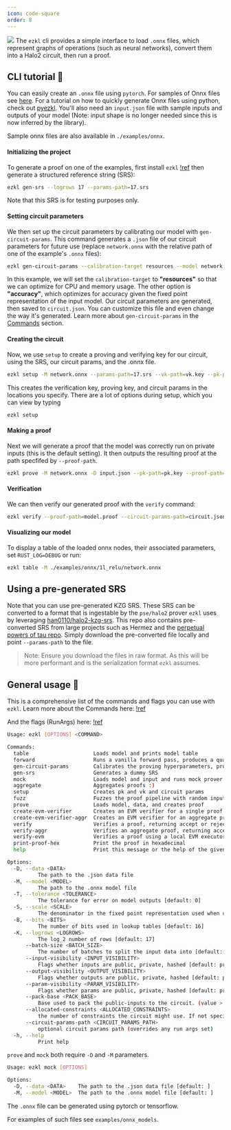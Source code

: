 ```yaml
---
icon: code-square
order: 8
---
```

![](../assets/cli.png) 
The `ezkl` cli provides a simple interface to load `.onnx` files, which represent graphs of operations (such as neural networks), convert them into a Halo2 circuit, then run a proof.

## CLI tutorial 👾

You can easily create an `.onnx` file using `pytorch`. For samples of Onnx files see [here](https://github.com/onnx/models). For a tutorial on how to quickly generate Onnx files using python, check out [pyezkl](https://github.com/zkonduit/pyezkl). You'll also need an `input.json` file with sample inputs and outputs of your model (Note: input shape is no longer needed since this is now inferred by the library).

Sample onnx files are also available in `./examples/onnx`.
#### Initializing the project
To generate a proof on one of the examples, first install `ezkl` 
[!ref](/getting_started)
then generate a structured reference string (SRS):
```bash
ezkl gen-srs --logrows 17 --params-path=17.srs
```
Note that this SRS is for testing purposes only. 

#### Setting circuit parameters
We then set up the circuit parameters by calibrating our model with `gen-circuit-params`. This command generates a `.json` file of our circuit parameters for future use (replace `network.onnx` with the relative path of one of the example's `.onnx` files):
```bash
ezkl gen-circuit-params --calibration-target resources --model network.onnx --circuit-params-path circuit.json
```
In this example, we will set the `calibration-target` to **"resources"** so that we can optimize for CPU and memory usage. The other option is **"accuracy"**, which optimizes for accuracy given the fixed point representation of the input model. Our circuit parameters are generated, then saved to `circuit.json`. You can customize this file and even change the way it's generated. Learn more about `gen-circuit-params` in the [Commands](https://docs.ezkl.xyz/about_ezkl/commands/) section. 

#### Creating the circuit
Now, we use `setup` to create a proving and verifying key for our circuit, using the SRS, our circuit params, and the .onnx file. 

```bash
ezkl setup -M network.onnx --params-path=17.srs --vk-path=vk.key --pk-path=pk.key --circuit-params-path=circuit.json
```
This creates the verification key, proving key, and circuit params in the locations you specify. There are a lot of options during setup, which you can view by typing
```bash
ezkl setup 
```

#### Making a proof
Next we will generate a proof that the model was correctly run on private inputs (this is the default setting). It then outputs the resulting proof at the path specfifed by `--proof-path`.

```bash
ezkl prove -M network.onnx -D input.json --pk-path=pk.key --proof-path=model.proof --params-path=17.srs --circuit-params-path=circuit.json
```

#### Verification
We can then verify our generated proof with the `verify` command:
```bash
ezkl verify --proof-path=model.proof --circuit-params-path=circuit.json --vk-path=vk.key --params-path=17.srs
```

#### Visualizing our model
To display a table of the loaded onnx nodes, their associated parameters, set `RUST_LOG=DEBUG` or run:

```bash
ezkl table -M ./examples/onnx/1l_relu/network.onnx
```

## Using a pre-generated SRS

Note that you can use pre-generated KZG SRS. These SRS can be converted to a format that is ingestable by the `pse/halo2` prover `ezkl` uses by leveraging [han0110/halo2-kzg-srs](https://github.com/han0110/halo2-kzg-srs). This repo also contains pre-converted SRS from large projects such as Hermez and the [perpetual powers of tau repo](https://github.com/privacy-scaling-explorations/perpetualpowersoftau). Simply download the pre-converted file locally and point `--params-path` to the file.

> Note: Ensure you download the files in raw format. As this will be more performant and is the serialization format `ezkl` assumes.

## General usage 🔧
This is a comprehensive list of the commands and flags you can use with `ezkl`. Learn more about the Commands here:
[!ref](/About_EZKL/Commands)

And the flags (RunArgs) here:
[!ref](/About_EZKL/RunArgs)

```bash
Usage: ezkl [OPTIONS] <COMMAND>

Commands:
  table                     Loads model and prints model table
  forward                   Runs a vanilla forward pass, produces a quantized output, and saves it to a .json file
  gen-circuit-params        Calibrates the proving hyperparameters, produces a quantized output from those hyperparameters, and saves it to a .json file. The circuit parameters are also saved to a file
  gen-srs                   Generates a dummy SRS
  mock                      Loads model and input and runs mock prover (for testing)
  aggregate                 Aggregates proofs :)
  setup                     Creates pk and vk and circuit params
  fuzz                      Fuzzes the proof pipeline with random inputs, random parameters, and random keys
  prove                     Loads model, data, and creates proof
  create-evm-verifier       Creates an EVM verifier for a single proof
  create-evm-verifier-aggr  Creates an EVM verifier for an aggregate proof
  verify                    Verifies a proof, returning accept or reject
  verify-aggr               Verifies an aggregate proof, returning accept or reject
  verify-evm                Verifies a proof using a local EVM executor, returning accept or reject
  print-proof-hex           Print the proof in hexadecimal
  help                      Print this message or the help of the given subcommand(s)

Options:
  -D, --data <DATA>
          The path to the .json data file
  -M, --model <MODEL>
          The path to the .onnx model file
  -T, --tolerance <TOLERANCE>
          The tolerance for error on model outputs [default: 0]
  -S, --scale <SCALE>
          The denominator in the fixed point representation used when quantizing [default: 7]
  -B, --bits <BITS>
          The number of bits used in lookup tables [default: 16]
  -K, --logrows <LOGROWS>
          The log_2 number of rows [default: 17]
      --batch-size <BATCH_SIZE>
          The number of batches to split the input data into [default: 1]
      --input-visibility <INPUT_VISIBILITY>
          Flags whether inputs are public, private, hashed [default: private]
      --output-visibility <OUTPUT_VISIBILITY>
          Flags whether outputs are public, private, hashed [default: public]
      --param-visibility <PARAM_VISIBILITY>
          Flags whether params are public, private, hashed [default: private]
      --pack-base <PACK_BASE>
          Base used to pack the public-inputs to the circuit. (value > 1) to pack instances as a single int. Useful when verifying on the EVM. Note that this will often break for very long inputs. Use with caution, still experimental [default: 1]
      --allocated-constraints <ALLOCATED_CONSTRAINTS>
          the number of constraints the circuit might use. If not specified, this will be calculated using a 'dummy layout' pass
      --circuit-params-path <CIRCUIT_PARAMS_PATH>
          optional circuit params path (overrides any run args set)
  -h, --help
          Print help
```

`prove` and `mock` both require `-D` and `-M` parameters. 

```bash
Usage: ezkl mock [OPTIONS]

Options:
  -D, --data <DATA>    The path to the .json data file [default: ]
  -M, --model <MODEL>  The path to the .onnx model file [default: ]

```

The `.onnx` file can be generated using pytorch or tensorflow. 

For examples of such files see `examples/onnx_models`.
